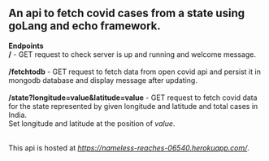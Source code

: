 ## An api to fetch covid cases from a state using goLang and echo framework.

**Endpoints**<br/>
**/**  -   GET request to check server is up and running and welcome message. <br/><br/>
**/fetchtodb** - GET request to fetch data from open covid api and persist it in mongodb database and display message after updating.<br/><br/>
**/state?longitude=value&latitude=value** -  GET request to fetch covid data for the state represented by given longitude and latitude and total cases in India.<br/>
                                                 Set longitude and latitude at the position of *value*.  <br/><br/>

This api is hosted at *https://nameless-reaches-06540.herokuapp.com/*.
